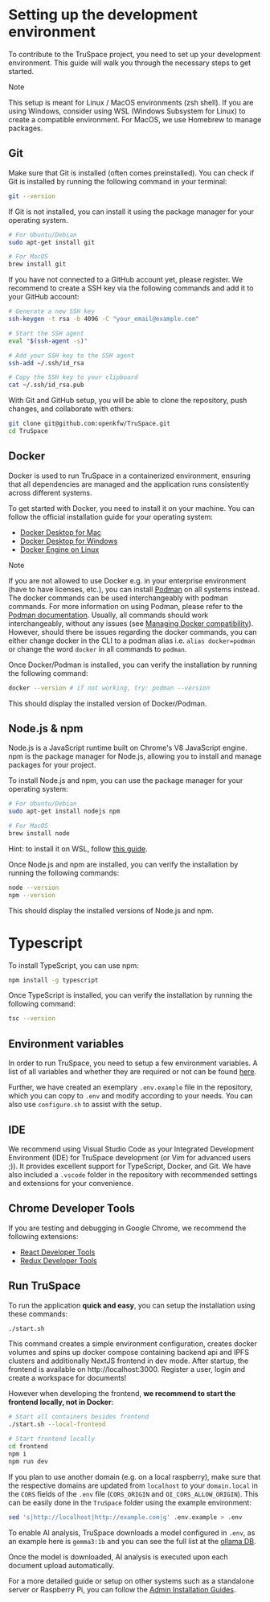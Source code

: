 # Setting up the development environment

To contribute to the TruSpace project, you need to set up your development environment. This guide will walk you through the necessary steps to get started.

> [!NOTE]
> This setup is meant for Linux / MacOS environments (zsh shell). If you are using Windows, consider using WSL (Windows Subsystem for Linux) to create a compatible environment. For MacOS, we use Homebrew to manage packages.

## Git

Make sure that Git is installed (often comes preinstalled). You can check if Git is installed by running the following command in your terminal:

```bash
git --version
```

If Git is not installed, you can install it using the package manager for your operating system.

```bash
# For Ubuntu/Debian
sudo apt-get install git

# For MacOS
brew install git
```

If you have not connected to a GitHub account yet, please register. We recommend to create a SSH key via the following commands and add it to your GitHub account:

```bash
# Generate a new SSH key
ssh-keygen -t rsa -b 4096 -C "your_email@example.com"

# Start the SSH agent
eval "$(ssh-agent -s)"

# Add your SSH key to the SSH agent
ssh-add ~/.ssh/id_rsa

# Copy the SSH key to your clipboard
cat ~/.ssh/id_rsa.pub
```

With Git and GitHub setup, you will be able to clone the repository, push changes, and collaborate with others:

```bash
git clone git@github.com:openkfw/TruSpace.git
cd TruSpace
```

## Docker

Docker is used to run TruSpace in a containerized environment, ensuring that all dependencies are managed and the application runs consistently across different systems.

To get started with Docker, you need to install it on your machine. You can follow the official installation guide for your operating system:

- [Docker Desktop for Mac](https://docs.docker.com/desktop/install/mac-install/)
- [Docker Desktop for Windows](https://docs.docker.com/desktop/install/windows-install/)
- [Docker Engine on Linux](https://docs.docker.com/engine/install/)

> [!NOTE]
> If you are not allowed to use Docker e.g. in your enterprise environment (have to have licenses, etc.), you can install [Podman](https://podman.io/docs/installation) on all systems instead. The docker commands can be used interchangeably with podman commands. For more information on using Podman, please refer to the [Podman documentation](https://podman.io/docs/). Usually, all commands should work interchangeably, without any issues (see [Managing Docker compatibility](https://podman-desktop.io/docs/migrating-from-docker/managing-docker-compatibility)). However, should there be issues regarding the docker commands, you can either change docker in the CLI to a podman alias i.e. `alias docker=podman` or change the word `docker` in all commands to `podman`.

Once Docker/Podman is installed, you can verify the installation by running the following command:

```bash
docker --version # if not working, try: podman --version
```

This should display the installed version of Docker/Podman.

## Node.js & npm

Node.js is a JavaScript runtime built on Chrome's V8 JavaScript engine. npm is the package manager for Node.js, allowing you to install and manage packages for your project.

To install Node.js and npm, you can use the package manager for your operating system:

```bash
# For Ubuntu/Debian
sudo apt-get install nodejs npm

# For MacOS
brew install node
```

Hint: to install it on WSL, follow [this guide](https://learn.microsoft.com/en-us/windows/dev-environment/javascript/nodejs-on-wsl).

Once Node.js and npm are installed, you can verify the installation by running the following commands:

```bash
node --version
npm --version
```

This should display the installed versions of Node.js and npm.

# Typescript

To install TypeScript, you can use npm:

```bash
npm install -g typescript
```

Once TypeScript is installed, you can verify the installation by running the following command:

```bash
tsc --version
```

## Environment variables

In order to run TruSpace, you need to setup a few environment variables. A list of all variables and whether they are required or not can be found [here](../ENVIRONMENT_VARIABLES.md).

Further, we have created an exemplary `.env.example` file in the repository, which you can copy to `.env` and modify according to your needs. You can also use `configure.sh` to assist with the setup.

## IDE

We recommend using Visual Studio Code as your Integrated Development Environment (IDE) for TruSpace development (or Vim for advanced users ;)). It provides excellent support for TypeScript, Docker, and Git. We have also included a `.vscode` folder in the repository with recommended settings and extensions for your convenience.

## Chrome Developer Tools

If you are testing and debugging in Google Chrome, we recommend the following extensions:

- [React Developer Tools](https://chromewebstore.google.com/detail/react-developer-tools/fmkadmapgofadopljbjfkapdkoienihi?pli=1)
- [Redux Developer Tools](https://chromewebstore.google.com/detail/redux-devtools/lmhkpmbekcpmknklioeibfkpmmfibljd)

## Run TruSpace

To run the application **quick and easy**, you can setup the installation using these commands:

```bash
./start.sh
```

This command creates a simple environment configuration, creates docker volumes and spins up docker compose containing backend api and IPFS clusters and additionally NextJS frontend in dev mode. After startup, the frontend is available on http://localhost:3000. Register a user, login and create a workspace for documents!

However when developing the frontend, **we recommend to start the frontend locally, not in Docker**:

```bash
# Start all containers besides frontend
./start.sh --local-frontend

# Start frontend locally
cd frontend
npm i
npm run dev
```

If you plan to use another domain (e.g. on a local raspberry), make sure that the respective domains are updated from `localhost` to your `domain.local` in the `CORS` fields of the `.env` file (`CORS_ORIGIN` and `OI_CORS_ALLOW_ORIGIN`). This can be easily done in the `TruSpace` folder using the example environment:

```bash
sed 's|http://localhost|http://example.com|g' .env.example > .env
```

To enable AI analysis, TruSpace downloads a model configured in `.env`, as an example here is `gemma3:1b` and you can see the full list at the [ollama DB](https://ollama.com/library?q=mistral&sort=popular).

Once the model is downloaded, AI analysis is executed upon each document upload automatically.

For a more detailed guide or setup on other systems such as a standalone server or Raspberry Pi, you can follow the [Admin Installation Guides](../Admin%20Guide/Setup%20TruSpace/Installation.md).
